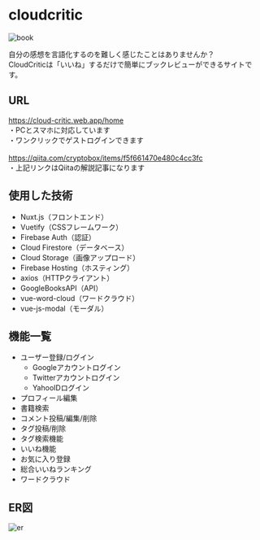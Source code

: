 # cloudcritic

![book](https://user-images.githubusercontent.com/50011163/104151892-7942b180-5421-11eb-962b-fee7450c64e0.JPG)

自分の感想を言語化するのを難しく感じたことはありませんか？<br>
CloudCriticは「いいね」するだけで簡単にブックレビューができるサイトです。

## URL

https://cloud-critic.web.app/home<br>
・PCとスマホに対応しています<br>
・ワンクリックでゲストログインできます<br>
<br>
https://qiita.com/cryptobox/items/f5f661470e480c4cc3fc<br>
・上記リンクはQiitaの解説記事になります<br>
## 使用した技術

- Nuxt.js（フロントエンド）
- Vuetify（CSSフレームワーク）
- Firebase Auth（認証）
- Cloud Firestore（データベース）
- Cloud Storage（画像アップロード）
- Firebase Hosting（ホスティング）
- axios（HTTPクライアント）
- GoogleBooksAPI（API）
- vue-word-cloud（ワードクラウド）
- vue-js-modal（モーダル）

## 機能一覧
- ユーザー登録/ログイン
  - Googleアカウントログイン
  - Twitterアカウントログイン
  - YahooIDログイン
- プロフィール編集
- 書籍検索
- コメント投稿/編集/削除
- タグ投稿/削除
- タグ検索機能
- いいね機能
- お気に入り登録
- 総合いいねランキング
- ワードクラウド

## ER図
![er](https://user-images.githubusercontent.com/50011163/103986917-ef9ba580-51ce-11eb-9cad-fe2cbd83c95f.png)

